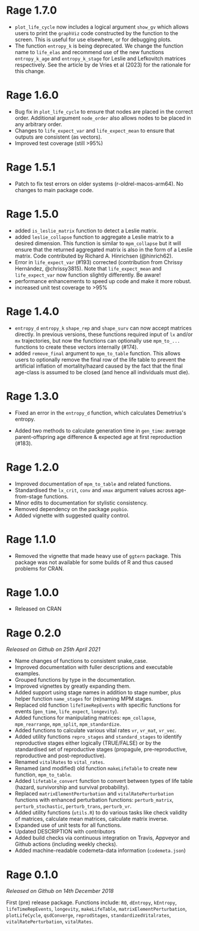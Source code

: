 # Rage 1.7.0

* `plot_life_cycle` now includes a logical argument `show_gv` which allows users to print the `graphViz` code constructed by the function to the screen. This is useful for use elsewhere, or for debugging plots.
* The function `entropy_k` is being deprecated. We change the function name to `life_elas` and recommend use of the new functions `entropy_k_age` and `entropy_k_stage` for Leslie and Lefkovitch matrices respectively. See the article by de Vries et al (2023) for the rationale for this change.

# Rage 1.6.0

* Bug fix in `plot_life_cycle` to ensure that nodes are placed in the correct order. Additional argument `node_order` also allows nodes to be placed in any arbitrary order.
* Changes to `life_expect_var` and `life_expect_mean` to ensure that outputs are consistent (as vectors).
* Improved test coverage (still >95%)


# Rage 1.5.1

* Patch to fix test errors on older systems (r-oldrel-macos-arm64). No changes to main package code. 

# Rage 1.5.0

* added `is_leslie_matrix` function to detect a Leslie matrix.
* added `leslie_collapse` function to aggregate a Leslie matrix to a desired dimension. This function is similar to `mpm_collapse` but it will ensure that the returned aggregated matrix is also in the form of a Leslie matrix. Code contributed by Richard A. Hinrichsen (@hinrich62).
* Error in `life_expect_var` (#193) corrected (contribution from Chrissy Hernández, @chrissy3815). Note that `life_expect_mean` and `life_expect_var` now function slightly differently. Be aware!
* performance enhancements to speed up code and make it more robust.
* increased unit test coverage to >95%


# Rage 1.4.0

* `entropy_d` `entropy_k` `shape_rep` and `shape_surv` can now accept matrices directly. In previous versions, these functions required input of `lx` and/or `mx` trajectories, but now the functions can optionally use `mpm_to_...` functions to create these vectors internally (#174).
* added `remove_final` argument to `mpm_to_table` function. This allows users to optionally remove the final row of the life table to prevent the artificial inflation of mortality/hazard caused by the fact that the final age-class is assumed to be closed (and hence all individuals must die).

# Rage 1.3.0

* Fixed an error in the `entropy_d` function, which calculates Demetrius's entropy.

* Added two methods to calculate generation time in `gen_time`: average parent-offspring age difference & expected age at first reproduction (#183).

# Rage 1.2.0

* Improved documentation of `mpm_to_table` and related functions.
* Standardised the `lx_crit`, `conv` and `xmax` argument values across age-from-stage functions.
* Minor edits to documentation for stylistic consistency.
* Removed dependency on the package `popbio`.
* Added vignette with suggested quality control.


# Rage 1.1.0

* Removed the vignette that made heavy use of `ggtern` package. This package was not available for some builds of R and thus caused problems for CRAN.

# Rage 1.0.0

* Released on CRAN

# Rage 0.2.0

_Released on Github on 25th April 2021_

* Name changes of functions to consistent snake_case.
* Improved documentation with fuller descriptions and executable examples.
* Grouped functions by type in the documentation.
* Improved vignettes by greatly expanding them.
* Added support using stage names in addition to stage number, plus helper function `name_stages` for (re)naming MPM stages.
* Replaced old function `lifeTimeRepEvents` with specific functions for events (`gen_time`, `life_expect`, `longevity`).
* Added functions for manipulating matrices: `mpm_collapse`, `mpm_rearrange`, `mpm_split`, `mpm_standardize`. 
* Added functions to calculate various vital rates `vr`, `vr_mat`, `vr_vec`.
* Added utility functions `repro_stages` and `standard_stages` to identify reproductive stages either logically (TRUE/FALSE) or by the standardised set of reproductive stages (propagule, pre-reproductive, reproductive and post-reproductive).
* Renamed `vitalRates` to `vital_rates`.
* Renamed (and modified) old function `makeLifeTable` to create new function, `mpm_to_table`. 
* Added `lifetable_convert` function to convert between types of life table (hazard, survivorship and survival probability).
* Replaced `matrixElementPerturbation` and `vitalRatePerturbation` functions with enhanced perturbation functions: `perturb_matrix`, `perturb_stochastic`, `perturb_trans`, `perturb_vr`.
* Added utility functions (`utils.R`) to do various tasks like check validity of matrices, calculate mean matrices, calculate matrix inverse.
* Expanded use of unit tests for all functions.
* Updated DESCRIPTION with contributors
* Added build checks via continuous integration on Travis, Appveyor and Github actions (including weekly checks).
* Added machine-readable codemeta-data information (`codemeta.json`)



# Rage 0.1.0

_Released on Github on 14th December 2018_

First (pre) release package. Functions include: `R0`, `dEntropy`, `kEntropy`, `lifeTimeRepEvents`, `longevity`, `makeLifeTable`, `matrixElementPerturbation`, `plotLifeCycle`, `qsdConverge`, `reprodStages`, `standardizedVitalrates`, `vitalRatePerturbation`, `vitalRates`.

